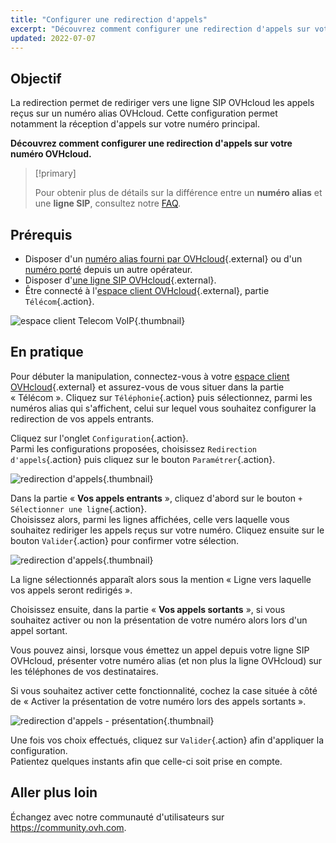 ```yaml
---
title: "Configurer une redirection d'appels"
excerpt: "Découvrez comment configurer une redirection d'appels sur votre numéro alias OVHcloud"
updated: 2022-07-07
---
```


## Objectif

La redirection permet de rediriger vers une ligne SIP OVHcloud les appels reçus sur un numéro alias OVHcloud. 
Cette configuration permet notamment la réception d'appels sur votre numéro principal.

**Découvrez comment configurer une redirection d'appels sur votre numéro OVHcloud.**

> [!primary]
>
> Pour obtenir plus de détails sur la différence entre un **numéro alias** et une **ligne SIP**, consultez notre [FAQ](faq-voip#ligne-ou-numero.).
>

## Prérequis

- Disposer d'un [numéro alias fourni par OVHcloud](telephonie-numeros.){.external} ou d'un [numéro porté](demander_la_portabilite_de_mon_numero1.) depuis un autre opérateur.
- Disposer d'[une ligne SIP OVHcloud](telephonie-voip.){.external}.
- Être connecté à l'[espace client OVHcloud](manager-telecom.){.external}, partie `Télécom`{.action}.

![espace client Telecom VoIP](https://raw.githubusercontent.com/ovh/docs/master/templates/control-panel/product-selection/telecom/tpl-telecom-02-fr-voip.png){.thumbnail}
 
## En pratique

Pour débuter la manipulation, connectez-vous à votre [espace client OVHcloud](manager-telecom.){.external} et assurez-vous de vous situer dans la partie « Télécom ». Cliquez sur `Téléphonie`{.action} puis sélectionnez, parmi les numéros alias qui s'affichent, celui sur lequel vous souhaitez configurer la redirection de vos appels entrants.

Cliquez sur l'onglet `Configuration`{.action}.<br>
Parmi les configurations proposées, choisissez `Redirection d'appels`{.action} puis cliquez sur le bouton `Paramétrer`{.action}.

![redirection d'appels](redirection1-2022.png){.thumbnail}

Dans la partie « **Vos appels entrants** », cliquez d'abord sur le bouton `+ Sélectionner une ligne`{.action}.<br>
Choisissez alors, parmi les lignes affichées, celle vers laquelle vous souhaitez rediriger les appels reçus sur votre numéro. Cliquez ensuite sur le bouton `Valider`{.action} pour confirmer votre sélection.

![redirection d'appels](redirection2-2022.png){.thumbnail}

La ligne sélectionnés apparaît alors sous la mention « Ligne vers laquelle vos appels seront redirigés ».

Choisissez ensuite, dans la partie « **Vos appels sortants** », si vous souhaitez activer ou non la présentation de votre numéro alors lors d'un appel sortant.

Vous pouvez ainsi, lorsque vous émettez un appel depuis votre ligne SIP OVHcloud, présenter votre numéro alias (et non plus la ligne OVHcloud) sur les téléphones de vos destinataires.

Si vous souhaitez activer cette fonctionnalité, cochez la case située à côté de « Activer la présentation de votre numéro lors des appels sortants ».

![redirection d'appels - présentation](redirection3-2022.png){.thumbnail}

Une fois vos choix effectués, cliquez sur `Valider`{.action} afin d'appliquer la configuration.<br>
Patientez quelques instants afin que celle-ci soit prise en compte.

## Aller plus loin

Échangez avec notre communauté d'utilisateurs sur <https://community.ovh.com>.
